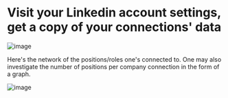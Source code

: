 
# Visit your Linkedin account settings, get a copy of your connections' data

![image](https://user-images.githubusercontent.com/73946741/146876316-9ddc3650-df98-40d1-af25-faf8f5f8dbf0.png)

Here's the network of the positions/roles one's connected to. 
One may also investigate the number of positions per company connection in the form of a graph.

![image](https://user-images.githubusercontent.com/73946741/146900500-6ab7a01c-794b-41f4-b579-9c50d39e2dc9.png)


